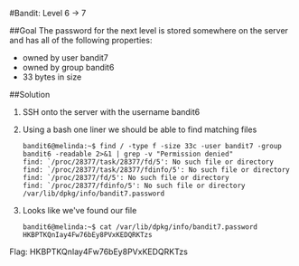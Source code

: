 #Bandit: Level 6 -> 7

##Goal
The password for the next level is stored somewhere on the server and has all of the following properties: 

* owned by user bandit7 
* owned by group bandit6 
* 33 bytes in size

##Solution
1. SSH onto the server with the username bandit6

2. Using a bash one liner we should be able to find matching files

   ```
   bandit6@melinda:~$ find / -type f -size 33c -user bandit7 -group bandit6 -readable 2>&1 | grep -v "Permission denied"
   find: `/proc/28377/task/28377/fd/5': No such file or directory
   find: `/proc/28377/task/28377/fdinfo/5': No such file or directory
   find: `/proc/28377/fd/5': No such file or directory
   find: `/proc/28377/fdinfo/5': No such file or directory
   /var/lib/dpkg/info/bandit7.password
   ```

3. Looks like we've found our file

   ```
   bandit6@melinda:~$ cat /var/lib/dpkg/info/bandit7.password
   HKBPTKQnIay4Fw76bEy8PVxKEDQRKTzs
   ```

Flag: HKBPTKQnIay4Fw76bEy8PVxKEDQRKTzs
